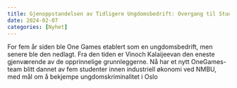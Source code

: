 ```yaml
---
title: Gjenoppstandelsen av Tidligere Ungdomsbedrift: Overgang til Studentbedrift
date: 2024-02-07
categories: [Nyhet]
---
```



For fem år siden ble One Games etablert som en ungdomsbedrift, men senere ble den nedlagt. Fra den tiden er Vinoch Kalaijeevan den eneste gjenværende av de opprinnelige grunnleggerne. Nå har et nytt OneGames-team blitt dannet av fem studenter innen industriell økonomi ved NMBU, med mål om å bekjempe ungdomskriminalitet i Oslo

